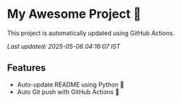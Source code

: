 # My Awesome Project 🚀

This project is automatically updated using GitHub Actions.

_Last updated: 2025-05-08 04:16:07 IST_

## Features
- Auto-update README using Python 🐍
- Auto Git push with GitHub Actions 🤖
